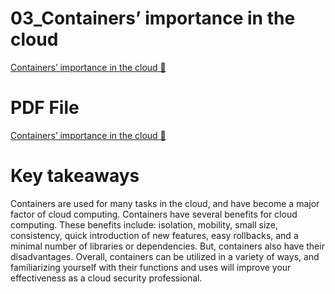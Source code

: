 # 03_Containers’ importance in the cloud

[Containers’ importance in the cloud 🔗](https://www.coursera.org/learn/cloud-security-risks-identify-and-protect-against-threats/supplement/eFzoV/containers-importance-in-the-cloud)

# PDF File

[Containers’ importance in the cloud 🔗](https://1drv.ms/b/c/526c45566c8c239a/ERn8UVW7IVBCrPTsmsEzKdABZmzD470lSgw_z2W6QFEHgQ?e=97D1Qy)

# Key takeaways

Containers are used for many tasks in the cloud, and have become a major factor of cloud
computing. Containers have several benefits for cloud computing. These benefits include:
isolation, mobility, small size, consistency, quick introduction of new features, easy rollbacks,
and a minimal number of libraries or dependencies. But, containers also have their
disadvantages. Overall, containers can be utilized in a variety of ways, and familiarizing
yourself with their functions and uses will improve your effectiveness as a cloud security
professional.
